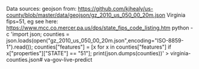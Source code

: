 Data sources:
geojson from: https://github.com/kjhealy/us-county/blob/master/data/geojson/gz_2010_us_050_00_20m.json
Virginia fips=51, eg see here: https://www.mcc.co.mercer.pa.us/dps/state_fips_code_listing.htm
python -c 'import json; counties = json.loads(open("gz_2010_us_050_00_20m.json",encoding="ISO-8859-1").read()); counties["features"] = [x for x in counties["features"] if x["properties"]["STATE"] == "51"]; print(json.dumps(counties))' > virginia-counties.json# va-gov-live-predict
